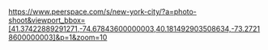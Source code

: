 
https://www.peerspace.com/s/new-york-city/?a=photo-shoot&viewport_bbox=[41.37422889291271,-74.67843600000003,40.181492903508634,-73.27218600000003]&p=1&zoom=10
